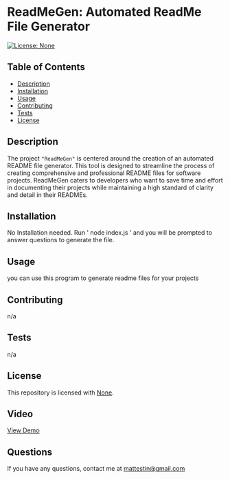 # ReadMeGen: Automated ReadMe File Generator
  [![License: None](https://img.shields.io/badge/license-Unlicense-blue.svg)](http://unlicense.org/)
## Table of Contents
- [Description](#description)
- [Installation](#installation)
- [Usage](#usage)
- [Contributing](#contributing)
- [Tests](#tests)
- [License](#license)

## Description
The project `"ReadMeGen"` is centered around the creation of an automated README file generator. This tool is designed to streamline the process of creating comprehensive and professional README files for software projects. ReadMeGen caters to developers who want to save time and effort in documenting their projects while maintaining a high standard of clarity and detail in their READMEs.

## Installation
No Installation needed. Run ' node index.js ' and you will be prompted to answer questions to generate the file.

## Usage
you can use this program to generate readme files for your projects

## Contributing 
n/a

## Tests 
n/a

## License 
This repository is licensed with [None](http://unlicense.org/).


## Video  
[View Demo](https://drive.google.com/file/d/1WTLqU5Scpi_SyqAHDWVY6O_pKdXk05Ju/view)

## Questions 
If you have any questions, contact me at [mattestin@gmail.com](mailto:mattestin@gmail.com)